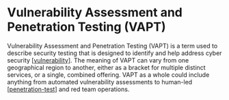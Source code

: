 # Vulnerability Assessment and Penetration Testing (VAPT)

Vulnerability Assessment and Penetration Testing (VAPT) is a term used to describe security testing that is designed to identify and help address cyber security [[vulnerability]]. The meaning of VAPT can vary from one geographical region to another, either as a bracket for multiple distinct services, or a single, combined offering. VAPT as a whole could include anything from automated vulnerability assessments to human-led [[penetration-test]] and red team operations.

[//begin]: # "Autogenerated link references for markdown compatibility"
[vulnerability]: vulnerability "Vulnerability"
[penetration-test]: penetration-test "Penetration Test"
[//end]: # "Autogenerated link references"